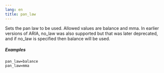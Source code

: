 ```yaml
---
lang: en
title: pan_law
---
```

Sets the pan law to be used. Allowed values are balance and mma. In earlier
versions of ARIA, no_law was also supported but that was later deprecated, and
if no_law is specified then balance will be used.

##### Examples

```
pan_law=balance
pan_law=mma
```
